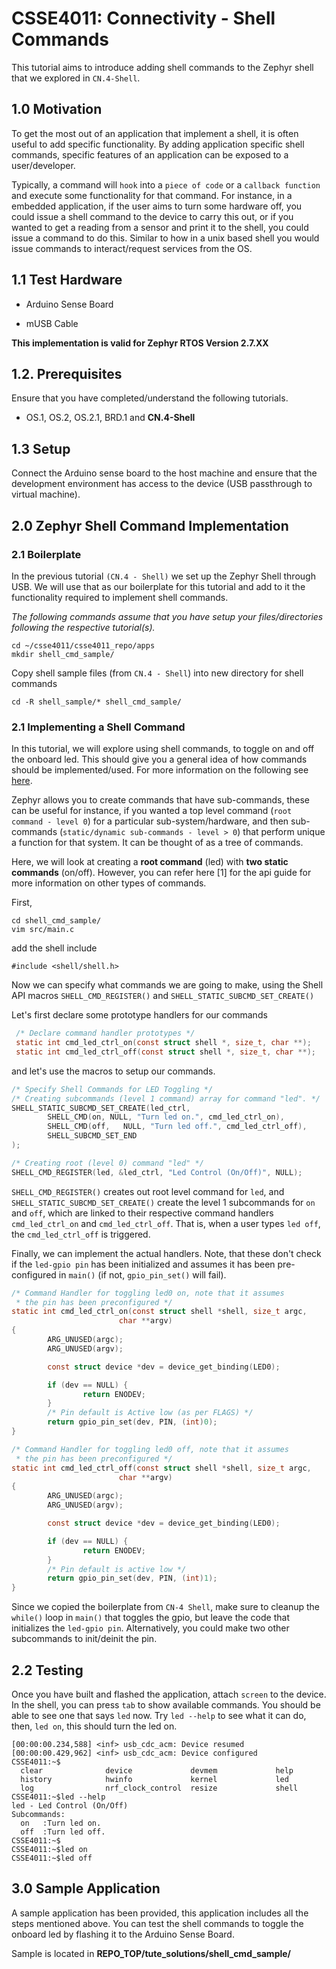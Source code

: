 # CSSE4011: Connectivity - Shell Commands

This tutorial aims to introduce adding shell commands to the Zephyr shell that we explored in  `CN.4-Shell`.

## **1.0 Motivation**

To get the most out of an application that implement a shell, it is often useful to add specific functionality. By adding application specific shell commands, specific features of an application can be exposed to a user/developer. 

Typically, a command will `hook` into a `piece of code` or a `callback function` and execute some functionality for that command. For instance, in a embedded application, if the user aims to turn some hardware off, you could issue a shell command to the device to carry this out, or if you wanted to get a reading from a sensor and print it to the shell, you could issue a command to do this. Similar to how in a unix based shell you would issue commands to interact/request services from the OS.

## 1.1 Test Hardware

* Arduino Sense Board

* mUSB Cable

**This implementation is valid for Zephyr RTOS Version 2.7.XX**

## 1.2. Prerequisites

Ensure that you have completed/understand the following tutorials. 

* OS.1, OS.2, OS.2.1, BRD.1 and **CN.4-Shell**

## 1.3 Setup

Connect the Arduino sense board to the host machine and ensure that the development environment has access to the device (USB passthrough to virtual machine). 

## **2.0 Zephyr Shell Command Implementation**

### **2.1 Boilerplate**

In the previous tutorial `(CN.4 - Shell)` we set up the Zephyr Shell through USB. We will use that as our boilerplate for this tutorial and add to it the functionality required to implement shell commands.

*The following commands assume that you have setup your files/directories following the respective tutorial(s).*


```shell
cd ~/csse4011/csse4011_repo/apps
mkdir shell_cmd_sample/
```
Copy shell sample files (from `CN.4 - Shell`) into new directory for shell commands
```Shell
cd -R shell_sample/* shell_cmd_sample/
```

### **2.1 Implementing a Shell Command**

In this tutorial, we will explore using shell commands, to toggle on and off the onboard led. This should give you a general idea of how commands should be implemented/used. For more information on the following see [here](https://docs.zephyrproject.org/2.7.0/reference/shell/index.html).

Zephyr allows you to create commands that have sub-commands, these can be useful for instance, if you wanted a top level command (`root command - level 0`) for a particular sub-system/hardware, and then sub-commands (`static/dynamic sub-commands - level > 0`) that perform unique a function for that system. It can be thought of as a tree of commands.

Here, we will look at creating a **root command** (led) with **two static commands** (on/off). However, you can refer here [1] for the api guide for more information on other types of commands.

First, 

```shell
cd shell_cmd_sample/
vim src/main.c
```
add the shell include
```
#include <shell/shell.h>
```

Now we can specify what commands we are going to make, using the Shell API macros `SHELL_CMD_REGISTER()` and `SHELL_STATIC_SUBCMD_SET_CREATE()`

Let's first declare some prototype handlers for our commands
```C
 /* Declare command handler prototypes */
 static int cmd_led_ctrl_on(const struct shell *, size_t, char **);
 static int cmd_led_ctrl_off(const struct shell *, size_t, char **);
```
and let's use the macros to setup our commands.
```C
/* Specify Shell Commands for LED Toggling */
/* Creating subcommands (level 1 command) array for command "led". */ 
SHELL_STATIC_SUBCMD_SET_CREATE(led_ctrl,
        SHELL_CMD(on, NULL, "Turn led on.", cmd_led_ctrl_on),
        SHELL_CMD(off,   NULL, "Turn led off.", cmd_led_ctrl_off),
        SHELL_SUBCMD_SET_END
); 

/* Creating root (level 0) command "led" */
SHELL_CMD_REGISTER(led, &led_ctrl, "Led Control (On/Off)", NULL);
```
`SHELL_CMD_REGISTER()` creates out root level command for `led`, and `SHELL_STATIC_SUBCMD_SET_CREATE()`
create the level 1 subcommands for `on` and `off`, which are linked to their respective command handlers `cmd_led_ctrl_on` and `cmd_led_ctrl_off`. That is, when a user types `led off`, the `cmd_led_ctrl_off` is triggered.


Finally, we can implement the actual handlers. Note, that these don't check if the `led-gpio pin` has been initialized and assumes it has been pre-configured in `main()` (if not, `gpio_pin_set()` will fail). 

```C
/* Command Handler for toggling led0 on, note that it assumes
 * the pin has been preconfigured */
static int cmd_led_ctrl_on(const struct shell *shell, size_t argc,
                        char **argv)
{
        ARG_UNUSED(argc);
        ARG_UNUSED(argv);

        const struct device *dev = device_get_binding(LED0);

        if (dev == NULL) {
                return ENODEV;
        }
        /* Pin default is Active low (as per FLAGS) */
        return gpio_pin_set(dev, PIN, (int)0);
}

/* Command Handler for toggling led0 off, note that it assumes
 * the pin has been preconfigured */
static int cmd_led_ctrl_off(const struct shell *shell, size_t argc,
                        char **argv)
{
        ARG_UNUSED(argc);
        ARG_UNUSED(argv);

        const struct device *dev = device_get_binding(LED0);

        if (dev == NULL) {
                return ENODEV;
        }
        /* Pin default is active low */
        return gpio_pin_set(dev, PIN, (int)1);
}
```
Since we copied the boilerplate from `CN-4 Shell`, make sure to cleanup the `while()` loop in `main()` that toggles the gpio, but leave the code that initializes the `led-gpio pin`. Alternatively, you could make two other subcommands to init/deinit the pin.

## **2.2 Testing**

Once you have built and flashed the application, attach `screen` to the device. In the shell, you can press `tab` to show available commands. You should be able to see one that says `led` now. Try `led --help` to see what it can do, then, `led on`, this should turn the led on.

```
[00:00:00.234,588] <inf> usb_cdc_acm: Device resumed
[00:00:00.429,962] <inf> usb_cdc_acm: Device configured
CSSE4011:~$
  clear              device             devmem             help
  history            hwinfo             kernel             led
  log                nrf_clock_control  resize             shell
CSSE4011:~$led --help
led - Led Control (On/Off)
Subcommands:
  on   :Turn led on.
  off  :Turn led off.
CSSE4011:~$
CSSE4011:~$led on
CSSE4011:~$led off
```

## **3.0 Sample Application**

A sample application has been provided, this application includes all the steps mentioned above. You can test the shell commands to toggle the onboard led by flashing it to the Arduino Sense Board.

Sample is located in **REPO_TOP/tute_solutions/shell_cmd_sample/**
